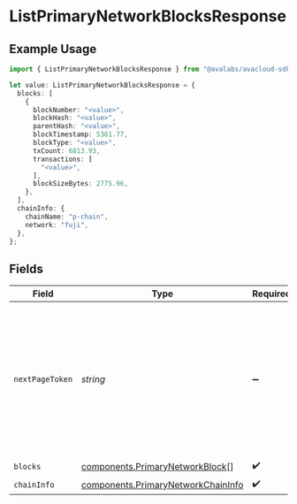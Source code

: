 # ListPrimaryNetworkBlocksResponse

## Example Usage

```typescript
import { ListPrimaryNetworkBlocksResponse } from "@avalabs/avacloud-sdk/models/components";

let value: ListPrimaryNetworkBlocksResponse = {
  blocks: [
    {
      blockNumber: "<value>",
      blockHash: "<value>",
      parentHash: "<value>",
      blockTimestamp: 5361.77,
      blockType: "<value>",
      txCount: 6813.93,
      transactions: [
        "<value>",
      ],
      blockSizeBytes: 2775.96,
    },
  ],
  chainInfo: {
    chainName: "p-chain",
    network: "fuji",
  },
};
```

## Fields

| Field                                                                                                                                  | Type                                                                                                                                   | Required                                                                                                                               | Description                                                                                                                            |
| -------------------------------------------------------------------------------------------------------------------------------------- | -------------------------------------------------------------------------------------------------------------------------------------- | -------------------------------------------------------------------------------------------------------------------------------------- | -------------------------------------------------------------------------------------------------------------------------------------- |
| `nextPageToken`                                                                                                                        | *string*                                                                                                                               | :heavy_minus_sign:                                                                                                                     | A token, which can be sent as `pageToken` to retrieve the next page. If this field is omitted or empty, there are no subsequent pages. |
| `blocks`                                                                                                                               | [components.PrimaryNetworkBlock](../../models/components/primarynetworkblock.md)[]                                                     | :heavy_check_mark:                                                                                                                     | N/A                                                                                                                                    |
| `chainInfo`                                                                                                                            | [components.PrimaryNetworkChainInfo](../../models/components/primarynetworkchaininfo.md)                                               | :heavy_check_mark:                                                                                                                     | N/A                                                                                                                                    |
